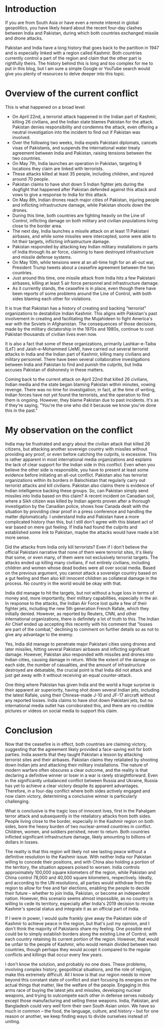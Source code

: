 # Introduction
If you are from South Asia or have even a remote interest in global geopolitics, you have likely heard about the recent four-day clashes between India and Pakistan, during which both countries exchanged missile and drone attacks.

Pakistan and India have a long history that goes back to the partition in 1947 and is especially linked with a region called Kashmir. Both countries currently control a part of the region and claim that the other part is rightfully theirs. The history behind this is long and too complex for me to put in this blog, but I am sure a simple Google or YouTube search would give you plenty of resources to delve deeper into this topic.

# Overview of the current conflict
This is what happened on a broad level:
- On April 22nd, a terrorist attack happened in the Indian part of Kashmir, killing 26 civilians, and the Indian state blames Pakistan for the attack.
Pakistan denies responsibility and condemns the attack, even offering a neutral investigation into the incident to find out if Pakistan was involved.
- Over the following two weeks, India expels Pakistani diplomats, cancels visas of Pakistanis, and suspends the international water treaty agreement between India and Pakistan, raising tensions between the two countries.
- On May 7th, India launches an operation in Pakistan, targeting 9 locations they claim are linked with terrorists.
- These attacks killed at least 35 people, including children, and injured around 70 people.
- Pakistan claims to have shot down 5 Indian fighter jets during the dogfight that happened after Pakistan defended against this attack and vows to give a response to India for this attack.
- On May 8th, Indian drones reach major cities of Pakistan, injuring people and inflicting infrastructure damage, while Pakistan shoots down the drones.
- During this time, both countries are fighting heavily on the Line of Control, inflicting damage on both military and civilian populations living close to the border area.
- The next day, India launches a missile attack on at least 11 Pakistani airbases, and while some missiles were intercepted, some were able to hit their targets, inflicting infrastructure damage.
- Pakistan responded by attacking key Indian military installations in parts of India through its air force, claiming to have destroyed infrastructure and missile defense systems.
- On May 10th, while tensions were at an all-time high for an all-out war, President Trump tweets about a ceasefire agreement between the two countries.
- Just around this time, one missile attack from India hits a few Pakistani airbases, killing at least 5 air force personnel and infrastructure damage.
- As it currently stands, the ceasefire is in place, even though there have been reports of some problems around the Line of Control, with both sides blaming each other for violations.

It is true that Pakistan has a history of creating and backing "terrorist" organizations to destabilize Indian Kashmir. This aligns with Pakistan's past involvement in creating and facilitating the Mujahideen to fight America's war with the Soviets in Afghanistan. The consequences of those decisions, made by the military dictatorship in the 1970s and 1980s, continue to cost Pakistan thousands of civilian lives even now.

It is also a fact that some of these organizations, primarily Lashkar-e-Taiba (LeT) and Jaish-e-Mohammed (JeM), have carried out several terrorist attacks in India and the Indian part of Kashmir, killing many civilians and military personnel. There have been several collaborative investigations between India and Pakistan to find and punish the culprits, but India accuses Pakistan of dishonesty in these matters.

Coming back to the current attack on April 22nd that killed 26 civilians, Indian media and the state began blaming Pakistan within minutes, vowing revenge. There was no time for investigation; in fact, at the time of writing, Indian forces have not yet found the terrorists, and the operation to find them is ongoing. However, they blame Pakistan due to past incidents. It's as if they're saying, "You're the one who did it because we know you've done this in the past."

# My observation on the conflict
India may be frustrated and angry about the civilian attack that killed 26 citizens, but attacking another sovereign country with missiles without providing any proof, or even before catching the culprits, is excessive. This is rather apparent in most international media organizations and explains the lack of clear support for the Indian side in this conflict. Even when you believe the other side is responsible, you have to present at least some evidence before initiating an all-out conflict. Pakistan also has terrorist organizations within its borders in Balochistan that regularly carry out terrorist attacks and kill civilians. Pakistan also claims there is evidence of Indian intelligence backing these groups. So, can Pakistan simply send missiles into India based on this claim?
A recent incident on Canadian soil, where a Sikh citizen was killed by Indian agents proven after a thorough investigation by the Canadian police, shows how Canada dealt with the situation by providing clear proof in a press conference and handling the matter diplomatically. I understand India and Pakistan have a more complicated history than this, but I still don't agree with this blatant act of war based on mere gut feeling. If India had found the culprits and established some link to Pakistan, maybe the attacks would have made a bit more sense.

Did the attacks from India only kill terrorists? Even if I don't believe the official Pakistani narrative that none of them were terrorist sites, it's likely that some, or even many, of them were not exclusively terrorist targets. The attacks ended up killing many civilians, if not entirely civilians, including children and women whose dead bodies were all over social media. Based on the previous argument, you cannot attack a sovereign country based on a gut feeling and then also kill innocent children as collateral damage in the process. No country in the world would be okay with that.

India did manage to hit the targets, but not without a huge loss in terms of money and, more importantly, their military capabilities, especially in the air. In response to the attacks, the Indian Air Force lost quite a few of their fighter jets, including the new 5th generation French Rafale, which they initially denied. However, as reported by Reuters, CNN, and other international organizations, there is definitely a lot of truth to this. The Indian Air Chief ended up accepting this recently with his comment that "losses are part of the combat," declining to comment on further details so as not to give any advantage to the enemy.

Yes, India did manage to penetrate major Pakistani cities using drones and later missiles, hitting several Pakistani airbases and inflicting significant damage. However, Pakistan also responded with missiles and drones into Indian cities, causing damage in return. While the extent of the damage on each side, the number of casualties, and the amount of infrastructure destroyed are debatable, the crucial point is that India did not attack and just get away with it without receiving an equal counter-attack.

One thing where Pakistan has given India and the world a huge surprise is their apparent air superiority, having shot down several Indian jets, including the latest Rafale, using their Chinese-made J-10 and JF-17 aircraft without any reported losses. India claims to have shot down Pakistani jets, but no international media outlet has corroborated this, and there are no credible pictures or videos on social media to support this claim.

# Conclusion
Now that the ceasefire is in effect, both countries are claiming victory, suggesting that the agreement likely provided a face-saving exit for both parties. India asserts that they taught Pakistan a lesson by attacking terrorist sites and their airbases. Pakistan claims they retaliated by shooting down Indian jets and attacking their military installations. The nature of modern warfare often obscures a clear outcome, and the reality is that declaring a definitive winner or loser in a war is rarely straightforward. Even in the significantly unbalanced conflict between Russia and Ukraine, Russia has yet to achieve a clear victory despite its apparent advantages. Therefore, in a four-day conflict where both sides actively engaged and now claim victory, determining a conclusive winner is particularly challenging.

What is conclusive is the tragic loss of innocent lives, first in the Pahalgam terror attack and subsequently in the retaliatory attacks from both sides. People living close to the border, especially in the Kashmir region on both sides, bore the heavy burden of two nuclear-armed countries in conflict. Children, women, and soldiers perished, never to return. Both countries inflicted significant infrastructure damage, likely amounting to billions of dollars in losses.

The reality is that this region will likely not see lasting peace without a definitive resolution to the Kashmir issue. With neither India nor Pakistan willing to concede their positions, and with China also holding a portion of the territory, the situation appears poised to worsen. India controls approximately 100,000 square kilometers of the region, while Pakistan and China control 78,000 and 40,000 square kilometers, respectively. Ideally, and according to the UN resolutions, all parties would withdraw from the region to allow for free and fair elections, enabling the people to decide their future – whether to join India, Pakistan, or become an independent nation. However, this scenario seems almost impossible, as no country is willing to cede its territory, especially after India's 2019 decision to revoke Kashmir's special status and integrate it as an official part of India.

If I were in power, I would quite frankly give away the Pakistani side of Kashmir to achieve peace in the region, but that's just my opinion, and I don't think the majority of Pakistanis share my feeling. One possible end could be to simply establish borders along the existing Line of Control, with each country retaining its current portion of the region. However, that would be unfair to the people of Kashmir, who would remain divided between two countries, though perhaps they would accept it compared to the regular conflicts and killings that occur every few years.

I don't know the solution, and probably no one does. These problems, involving complex history, geopolitical situations, and the role of religion, make this extremely difficult. All I know is that our region needs to move beyond this constant state of conflict and start focusing its energies on the actual things that matter, like the welfare of the people. Engaging in this arms race of buying the latest jets and missiles, developing nuclear weapons, and trying to outcompete each other in defense serves nobody except those manufacturing and selling these weapons. India, Pakistan, and Bangladesh could very well form their own South Asian union. We have so much in common – the food, the language, culture, and history – but for one reason or another, we keep finding ways to divide ourselves instead of uniting.
